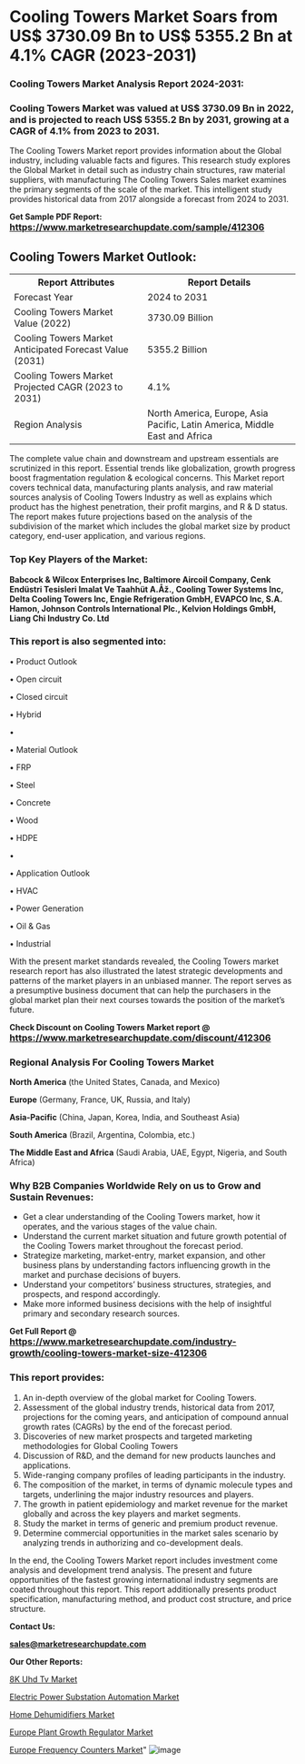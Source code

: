 # Cooling Towers Market Soars from US$ 3730.09 Bn to US$ 5355.2 Bn at 4.1% CAGR (2023-2031)

<strong><h3>Cooling Towers Market Analysis Report 2024-2031:</h3></strong>

<strong><h3>Cooling Towers Market was valued at US$ 3730.09 Bn in 2022, and is projected to reach US$ 5355.2 Bn by 2031, growing at a CAGR of 4.1% from 2023 to 2031.</h3></strong>

The Cooling Towers Market report provides information about the Global industry, including valuable facts and figures. This research study explores the Global Market in detail such as industry chain structures, raw material suppliers, with manufacturing The Cooling Towers Sales market examines the primary segments of the scale of the market. This intelligent study provides historical data from 2017 alongside a forecast from 2024 to 2031.

<strong>Get Sample PDF Report: <a href=https://www.marketresearchupdate.com/sample/412306><font size=3 color=#0000ff>https://www.marketresearchupdate.com/sample/412306</font></a></strong>

<html>
<body>

<h2>Cooling Towers Market Outlook:</h2>

<table>
  <tr>
    <th>Report Attributes</th>
    <th>Report Details</th>
  </tr>
  <tr>
    <td>Forecast Year</td>
    <td>2024 to 2031</td>
  </tr>
  <tr>
    <td>Cooling Towers Market Value (2022)</td>
    <td>3730.09 Billion</td>
  </tr>
  <tr>
    <td>Cooling Towers Market Anticipated Forecast Value (2031)</td>
    <td>5355.2 Billion</td>
  </tr>
  <tr>
    <td>Cooling Towers Market Projected CAGR (2023 to 2031)</td>
    <td>4.1%</td>
  </tr>
  <tr>
    <td>Region Analysis</td>
    <td>North America, Europe, Asia Pacific, Latin America, Middle East and Africa</td>
  </tr>
</table>

</body>
</html>

The complete value chain and downstream and upstream essentials are scrutinized in this report. Essential trends like globalization, growth progress boost fragmentation regulation &amp; ecological concerns. This Market report covers technical data, manufacturing plants analysis, and raw material sources analysis of Cooling Towers Industry as well as explains which product has the highest penetration, their profit margins, and R & D status. The report makes future projections based on the analysis of the subdivision of the market which includes the global market size by product category, end-user application, and various regions.

<strong><h3>Top Key Players of the Market:</h3></strong>

<strong>Babcock & Wilcox Enterprises Inc, Baltimore Aircoil Company, Cenk Endüstri Tesisleri Imalat Ve Taahhüt A.Åž., Cooling Tower Systems Inc, Delta Cooling Towers Inc, Engie Refrigeration GmbH, EVAPCO Inc, S.A. Hamon, Johnson Controls International Plc., Kelvion Holdings GmbH, Liang Chi Industry Co. Ltd</strong>

<strong><h3>This report is also segmented into:</h3></strong>

• Product Outlook

• Open circuit

• Closed circuit

• Hybrid

• 

• Material Outlook

• FRP

• Steel

• Concrete

• Wood

• HDPE

• 

• Application Outlook

• HVAC

• Power Generation

• Oil & Gas

• Industrial

With the present market standards revealed, the Cooling Towers market research report has also illustrated the latest strategic developments and patterns of the market players in an unbiased manner. The report serves as a presumptive business document that can help the purchasers in the global market plan their next courses towards the position of the market’s future.

<strong>Check Discount on Cooling Towers Market report @ <a href=https://www.marketresearchupdate.com/discount/412306><font size=3 color=#0000ff>https://www.marketresearchupdate.com/discount/412306</font></a></strong>

<strong><h3>Regional Analysis For Cooling Towers Market</h3></strong>

<strong>North America</strong> (the United States, Canada, and Mexico)

<strong>Europe</strong> (Germany, France, UK, Russia, and Italy)

<strong>Asia-Pacific</strong> (China, Japan, Korea, India, and Southeast Asia)

<strong>South America</strong> (Brazil, Argentina, Colombia, etc.)

<strong>The Middle East and Africa</strong> (Saudi Arabia, UAE, Egypt, Nigeria, and South Africa)

<strong><h3>Why B2B Companies Worldwide Rely on us to Grow and Sustain Revenues:</h3></strong>
<ul>
  <li>Get a clear understanding of the Cooling Towers market, how it operates, and the various stages of the value chain.</li>
  <li>Understand the current market situation and future growth potential of the Cooling Towers market throughout the forecast period.</li>
  <li>Strategize marketing, market-entry, market expansion, and other business plans by understanding factors influencing growth in the market and purchase decisions of buyers.</li>
  <li>Understand your competitors’ business structures, strategies, and prospects, and respond accordingly.</li>
  <li>Make more informed business decisions with the help of insightful primary and secondary research sources.</li>
</ul>

<strong>Get Full Report @ <a href=https://www.marketresearchupdate.com/industry-growth/cooling-towers-market-size-412306><font size=3 color=#0000ff>https://www.marketresearchupdate.com/industry-growth/cooling-towers-market-size-412306</font></a></strong>

<strong><h3>This report provides:</h3></strong>
<ol>
  <li>An in-depth overview of the global market for Cooling Towers.</li>
  <li>Assessment of the global industry trends, historical data from 2017, projections for the coming years, and anticipation of compound annual growth rates (CAGRs) by the end of the forecast period.</li>
  <li>Discoveries of new market prospects and targeted marketing methodologies for Global Cooling Towers</li>
  <li>Discussion of R&amp;D, and the demand for new products launches and applications.</li>
  <li>Wide-ranging company profiles of leading participants in the industry.</li>
  <li>The composition of the market, in terms of dynamic molecule types and targets, underlining the major industry resources and players.</li>
  <li>The growth in patient epidemiology and market revenue for the market globally and across the key players and market segments.</li>
  <li>Study the market in terms of generic and premium product revenue.</li>
  <li>Determine commercial opportunities in the market sales scenario by analyzing trends in authorizing and co-development deals.</li>
</ol>

In the end, the Cooling Towers Market report includes investment come analysis and development trend analysis. The present and future opportunities of the fastest growing international industry segments are coated throughout this report. This report additionally presents product specification, manufacturing method, and product cost structure, and price structure.

<strong>Contact Us:</strong>

<strong>sales@marketresearchupdate.com</strong>

<strong>Our Other Reports:</strong>

<a href=https://www.linkedin.com/pulse/8k-uhd-tv-market-202-what-factors-drive-upcoming>8K Uhd Tv Market</a>

<a href=https://www.linkedin.com/pulse/electric-power-substation-automation-market-current>Electric Power Substation Automation Market</a>

<a href=https://www.linkedin.com/pulse/home-dehumidifiers-market-size-trends-consumption>Home Dehumidifiers Market</a>

<a href=https://www.linkedin.com/pulse/europe-plant-growth-regulator-market-size-share>Europe Plant Growth Regulator Market</a>

<a href=https://www.linkedin.com/pulse/europe-frequency-counters-market-2030-future>Europe Frequency Counters Market</a>"
![image](https://github.com/Ankan-2/Market-Research-News/assets/158291571/fded6c34-c5fa-4a3b-a7e5-bbf6f2c8e3d4)
